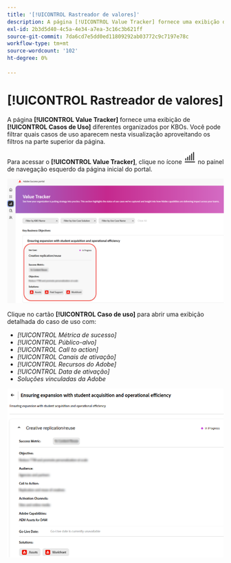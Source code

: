 ```yaml
---
title: '[!UICONTROL Rastreador de valores]'
description: A página [!UICONTROL Value Tracker] fornece uma exibição de seus [!UICONTROL Casos de Uso] organizados por KBOs.
exl-id: 2b3d5d40-4c5a-4e34-a7ea-3c16c3b621ff
source-git-commit: 7da6cd7e5dd0ed11809292ab03772c9c7197e78c
workflow-type: tm+mt
source-wordcount: '102'
ht-degree: 0%

---
```


# [!UICONTROL Rastreador de valores]

A página **[!UICONTROL Value Tracker]** fornece uma exibição de **[!UICONTROL Casos de Uso]** diferentes organizados por KBOs. Você pode filtrar quais casos de uso aparecem nesta visualização aproveitando os filtros na parte superior da página.

Para acessar o **[!UICONTROL Value Tracker]**, clique no ícone ![value-tracker-icon](/help/adobe-success-portal/assets/value-tracker-icon.png) no painel de navegação esquerdo da página inicial do portal.

![página-inicial-do-rastreador-de-valor](/help/adobe-success-portal/assets/value-tracker-landing-page.png)

Clique no cartão **[!UICONTROL Caso de uso]** para abrir uma exibição detalhada do caso de uso com:

* *[!UICONTROL Métrica de sucesso]*
* *[!UICONTROL Público-alvo]*
* *[!UICONTROL Call to action]*
* *[!UICONTROL Canais de ativação]*
* *[!UICONTROL Recursos do Adobe]*
* *[!UICONTROL Data de ativação]*
* *Soluções vinculadas da Adobe*

![value-tracker-use-case-example](/help/adobe-success-portal/assets/value-tracker-use-case-example.png)
